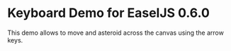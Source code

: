  Keyboard Demo for EaselJS 0.6.0
=========================================================

This demo allows to move and asteroid across the canvas using 
the arrow keys.







